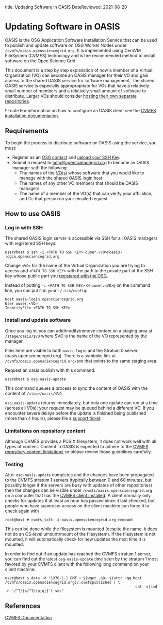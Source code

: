 title: Updating Software in OASIS
DateReviewed: 2021-08-20

Updating Software in OASIS
==========================

OASIS is the OSG Application Software Installation Service that can be used to publish and update software on OSG Worker
Nodes under `/cvmfs/oasis.opensciencegrid.org`.
It is implemented using CernVM FileSystem (CVMFS) technology and is the recommended method to install software on the
Open Science Grid.

This document is a step by step explanation of how a member of a Virtual Organization (VO) can become an OASIS manager
for their VO and gain access to the shared OASIS service for software management.
The shared OASIS service is especially appropropriate for VOs that have a relatively small number of members and a
relatively small amount of software to distribute.
Larger VOs should consider [hosting their own separate repositories](external-oasis-repos.md).

!!! note
    For information on how to configure an OASIS client see the [CVMFS installation documentation](../worker-node/install-cvmfs.md).

Requirements
------------

To begin the process to distribute software on OASIS using the service, you must:

-   Register as an [OSG contact](https://osg-htc.org/technology/policy/comanage-instructions-user/) and
    [upload your SSH Key](https://osg-htc.org/technology/policy/comanage-instructions-user/#oasis-managers-adding-an-ssh-key).
-   Submit a request to <help@opensciencegrid.org> to become an OASIS manager with the following:
    -   The names of the [VO(s)](https://github.com/opensciencegrid/topology/tree/master/virtual-organizations) whose
        software that you would like to manage with the shared OASIS login host
    -   The names of any other VO members that should be OASIS managers
    -   The name of a member of the VO(s) that can verify your affiliation, and Cc that person on your emailed request

How to use OASIS
----------------

### Log in with SSH ###

The shared OASIS login server is accessible via SSH for all OASIS managers with registered SSH keys:

``` consolem
user@host $ ssh -i <PATH TO SSH KEY> ouser.<VO>@oasis-login.opensciencegrid.org
```

Change `<VO>` for the name of the Virtual Organization you are trying to access and `<PATH TO SSH KEY>` with the path to
the private part of the SSH key whose public part you
[registered with the OSG](https://osg-htc.org/technology/policy/comanage-instructions-user/#oasis-managers-adding-an-ssh-key).

Instead of putting `-i <PATH TO SSH KEY>` or `ouser.<VO>@` on the command line, you can put it in your `~/.ssh/config`:

``` console
Host oasis-login.opensciencegrid.org
User ouser.<VO>
IdentityFile <PATH TO SSH KEY>
```

### Install and update software ###

Once you log in, you can add/modify/remove content on a staging area at `/stage/oasis/$VO` where $VO is the name of the VO represented by the manager.

Files here are visible to both `oasis-login` and the Stratum 0 server (oasis.opensciencegrid.org).  There is a symbolic link at `/cvmfs/oasis.opensciencegrid.org/$VO` that points to the same staging area.  

Request an oasis publish with this command:

``` console
user@host $ osg-oasis-update
```

This command queues a process to sync the content of OASIS with the content of `/stage/oasis/$VO`

`osg-oasis-update` returns immediately, but only one update can run at a time (across all VOs); your request may be queued behind a different VO. If you encounter severe delays before the update is finished being published (more than 4 hours), please file a [support ticket](../common/help.md).

### Limitations on repository content ###

Although CVMFS provides a POSIX filesystem, it does not work well with all types of content. Content in OASIS is expected to adhere to the [CVMFS repository content limitations](http://cvmfs.readthedocs.io/en/stable/cpt-repo.html#limitations-on-repository-content) so please review those guidelines carefully.

### Testing ###

After `osg-oasis-update` completes and the changes have been propagated to the CVMFS stratum 1 servers (typically between 0 and 60 minutes, but possibly longer if the servers are busy with updates of other repositories) then the changes can be visible under `/cvmfs/oasis.opensciencegrid.org` on a computer that has the [CVMFS client installed](../worker-node/install-cvmfs.md). A client normally only checks for updates if at least an hour has passed since it last checked, but people who have superuser access on the client machine can force it to check again with

``` console
root@host # cvmfs_talk -i oasis.opensciencegrid.org remount
```

This can be done while the filesystem is mounted (despite the name, it does not do an OS-level umount/mount of the filesystem). If the filesystem is not mounted, it will automatically check for new updates the next time it is mounted.

In order to find out if an update has reached the CVMFS stratum 1 server, you can find out the latest `osg-oasis-update` time seen by the stratum 1 most favored by your CVMFS client with the following long command on your client machine:

``` console
user@host $ date -d "1970-1-1 GMT + $(wget -qO- $(attr -qg host /cvmfs/oasis.opensciencegrid.org)/.cvmfspublished | \
                                                            cat -v|sed -n '/^T/{s/^T//p;q;}') sec"
```

References
----------

[CVMFS Documentation](https://cvmfs.readthedocs.io/en/stable/)
